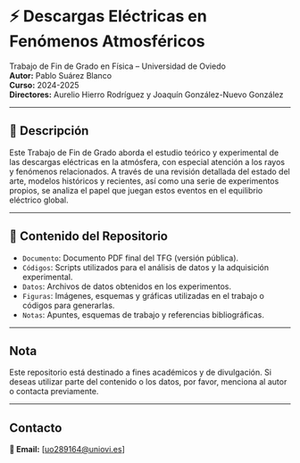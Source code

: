 # ⚡ Descargas Eléctricas en Fenómenos Atmosféricos

Trabajo de Fin de Grado en Física – Universidad de Oviedo  
**Autor:** Pablo Suárez Blanco  
**Curso:** 2024-2025  
**Directores:** Aurelio Hierro Rodríguez  y Joaquín González-Nuevo González  

---

## 📘 Descripción

Este Trabajo de Fin de Grado aborda el estudio teórico y experimental de las descargas eléctricas en la atmósfera, con especial atención a los rayos y fenómenos relacionados. A través de una revisión detallada del estado del arte, modelos históricos y recientes, así como una serie de experimentos propios, se analiza el papel que juegan estos eventos en el equilibrio eléctrico global.

---

## 🧠 Contenido del Repositorio

- `Documento`: Documento PDF final del TFG (versión pública).
- `Códigos`: Scripts utilizados para el análisis de datos y la adquisición experimental.
- `Datos`: Archivos de datos obtenidos en los experimentos.
- `Figuras`: Imágenes, esquemas y gráficas utilizadas en el trabajo o códigos para generarlas.
- `Notas`: Apuntes, esquemas de trabajo y referencias bibliográficas.

---

##  Nota

Este repositorio está destinado a fines académicos y de divulgación. Si deseas utilizar parte del contenido o los datos, por favor, menciona al autor o contacta previamente.

---

##  Contacto

**📧 Email:** [uo289164@uniovi.es]  
